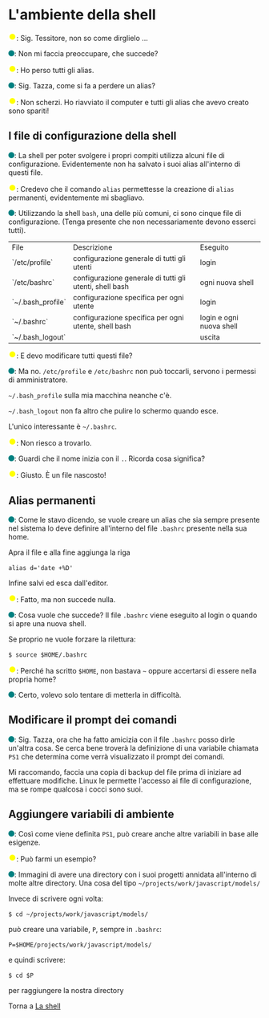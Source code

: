 # L'ambiente della shell

![](../../images/people/tazza.png): Sig. Tessitore, non so come dirglielo ...

![](../../images/people/tess.png): Non mi faccia preoccupare, che succede?

![](../../images/people/tazza.png): Ho perso tutti gli alias.

![](../../images/people/tess.png): Sig. Tazza, come si fa a perdere un alias?

![](../../images/people/tazza.png): Non scherzi. Ho riavviato il computer
e tutti gli alias che avevo creato sono spariti!

## I file di configurazione della shell

![](../../images/people/tess.png): La shell per poter svolgere i propri compiti
utilizza alcuni file di configurazione. Evidentemente non ha salvato i suoi
alias all'interno di questi file.

![](../../images/people/tazza.png): Credevo che il comando `alias` permettesse
la creazione di `alias` permanenti, evidentemente mi sbagliavo.

![](../../images/people/tess.png): Utilizzando la shell `bash`, una delle più
comuni, ci sono cinque file di configurazione. (Tenga presente che non necessariamente
devono esserci tutti).

<table>
<tr>
<td>File</td><td>Descrizione</td><td>Eseguito</td>
</tr>
<tr>
<td>`/etc/profile`</td><td>configurazione generale di tutti gli utenti</td><td>login</td>
</tr>
<tr>
<td>`/etc/bashrc`</td><td>configurazione generale di tutti gli utenti, shell bash</td><td>ogni nuova shell</td>
</tr>
<tr>
<td>`~/.bash_profile`</td><td>configurazione specifica per ogni utente</td><td>login</td>
</tr>
<tr>
<td>`~/.bashrc`</td><td>configurazione specifica per ogni utente, shell bash</td><td>login e ogni nuova shell</td>
</tr>
<tr>
<td>`~/.bash_logout`</td><td></td><td>uscita</td>
</tr>
</table>

![](../../images/people/tazza.png): E devo modificare tutti questi file?

![](../../images/people/tess.png): Ma no. `/etc/profile` e `/etc/bashrc` non può
toccarli, servono i permessi di amministratore.

`~/.bash_profile` sulla mia macchina neanche c'è.

`~/.bash_logout` non fa altro che pulire lo schermo quando esce.

L'unico interessante è `~/.bashrc`.

![](../../images/people/tazza.png): Non riesco a trovarlo.

![](../../images/people/tess.png): Guardi che il nome inizia con il `.`. Ricorda
cosa significa?

![](../../images/people/tazza.png): Giusto. &Egrave; un file nascosto!

## Alias permanenti

![](../../images/people/tess.png): Come le stavo dicendo, se vuole
creare un alias che sia sempre presente nel sistema lo deve
definire all'interno del file `.bashrc` presente nella sua home.

Apra il file e alla fine aggiunga la riga

```
alias d='date +%D'
```

Infine salvi ed esca dall'editor.

![](../../images/people/tazza.png): Fatto, ma non succede nulla.

![](../../images/people/tess.png): Cosa vuole che succede? Il file `.bashrc`
viene eseguito al login o quando si apre una nuova shell.

Se proprio ne vuole forzare la rilettura:

```
$ source $HOME/.bashrc
```

![](../../images/people/tazza.png): Perché ha scritto `$HOME`, non bastava `~`
oppure accertarsi di essere nella propria home?

![](../../images/people/tess.png): Certo, volevo solo tentare di metterla in difficoltà.

## Modificare il prompt dei comandi

![](../../images/people/tess.png): Sig. Tazza, ora che ha fatto amicizia con
il file `.bashrc` posso dirle un'altra cosa. Se cerca bene troverà la definizione
di una variabile chiamata `PS1` che determina come verrà visualizzato
il prompt dei comandi.

Mi raccomando, faccia una copia di backup del file prima di iniziare ad
effettuare modifiche. Linux le permette l'accesso ai file di configurazione,
ma se rompe qualcosa i cocci sono suoi.

## Aggiungere variabili di ambiente

![](../../images/people/tess.png): Così come viene definita `PS1`,
può creare anche altre variabili in base alle esigenze.

![](../../images/people/tazza.png): Può farmi un esempio?

![](../../images/people/tess.png): Immagini di avere una directory con i suoi
progetti annidata all'interno di molte altre directory.
Una cosa del tipo `~/projects/work/javascript/models/`

Invece di scrivere ogni volta:

```
$ cd ~/projects/work/javascript/models/
```

può creare una variabile, `P`, sempre in `.bashrc`:

```
P=$HOME/projects/work/javascript/models/
```

e quindi scrivere:

```
$ cd $P
```

per raggiungere la nostra directory

Torna a [La shell](../summary.md)
